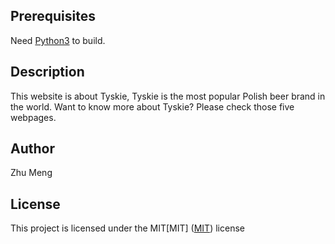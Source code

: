 
## Prerequisites
Need [Python3](https://www.python.org/) to build.

## Description
This website is about Tyskie, Tyskie is the most popular Polish beer brand in the world. Want to know more about Tyskie? Please check those five webpages.


## Author
Zhu Meng

## License
This project is licensed under the MIT[MIT]
([MIT](https://choosealicense.com/licenses/mit/)) license
